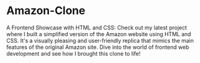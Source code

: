 # Amazon-Clone
 A Frontend Showcase with HTML and CSS: Check out my latest project where I built a simplified version of the Amazon website using HTML and CSS. It's a visually pleasing and user-friendly replica that mimics the main features of the original Amazon site. Dive into the world of frontend web development and see how I brought this clone to life!
